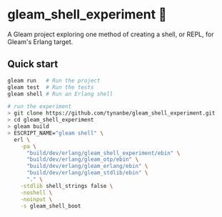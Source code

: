 # gleam_shell_experiment 🧪

A Gleam project exploring one method of creating a shell, or REPL, for Gleam's Erlang target.

## Quick start

```sh
gleam run   # Run the project
gleam test  # Run the tests
gleam shell # Run an Erlang shell

# run the experiment
> git clone https://github.com/tynanbe/gleam_shell_experiment.git
> cd gleam_shell_experiment
> gleam build
> ESCRIPT_NAME="gleam shell" \
  erl \
    -pa \
      "build/dev/erlang/gleam_shell_experiment/ebin" \
      "build/dev/erlang/gleam_otp/ebin" \
      "build/dev/erlang/gleam_erlang/ebin" \
      "build/dev/erlang/gleam_stdlib/ebin" \
      "." \
    -stdlib shell_strings false \
    -noshell \
    -noinput \
    -s gleam_shell_boot
```
